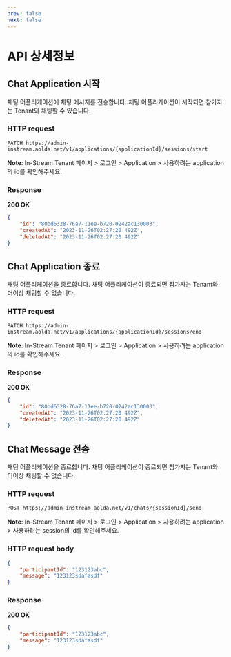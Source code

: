```yaml
---
prev: false
next: false
---
```


# API 상세정보

## Chat Application 시작

채팅 어플리케이션에 채팅 메시지를 전송합니다. 채팅 어플리케이션이 시작되면 참가자는 Tenant와 채팅할 수 있습니다.

### HTTP request

```
PATCH https://admin-instream.aolda.net/v1/applications/{applicationId}/sessions/start
```
**Note**: In-Stream Tenant 페이지 > 로그인 > Application > 사용하려는 application의 id를 확인해주세요.

### Response
**200 OK**
```json
{
    "id": "80bd6328-76a7-11ee-b720-0242ac130003",
    "createdAt": "2023-11-26T02:27:20.492Z",
    "deletedAt": "2023-11-26T02:27:20.492Z"
}
```

## Chat Application 종료

채팅 어플리케이션을 종료합니다. 채팅 어플리케이션이 종료되면 참가자는 Tenant와 더이상 채팅할 수 없습니다.

### HTTP request

```
PATCH https://admin-instream.aolda.net/v1/applications/{applicationId}/sessions/end
```
**Note**: In-Stream Tenant 페이지 > 로그인 > Application > 사용하려는 application의 id를 확인해주세요.

### Response
**200 OK**
```json
{
    "id": "80bd6328-76a7-11ee-b720-0242ac130003",
    "createdAt": "2023-11-26T02:27:20.492Z",
    "deletedAt": "2023-11-26T02:27:20.492Z"
}
```

## Chat Message 전송

채팅 어플리케이션을 종료합니다. 채팅 어플리케이션이 종료되면 참가자는 Tenant와 더이상 채팅할 수 없습니다.

### HTTP request

```
POST https://admin-instream.aolda.net/v1/chats/{sessionId}/send
```
**Note**: In-Stream Tenant 페이지 > 로그인 > Application > 사용하려는 application > 사용하려는 session의 id를 확인해주세요.

### HTTP request body

```json
{
    "participantId": "123123abc",
    "message": "123123sdafasdf"
}
```

### Response
**200 OK**
```json
{
    "participantId": "123123abc",
    "message": "123123sdafasdf"
}
```
